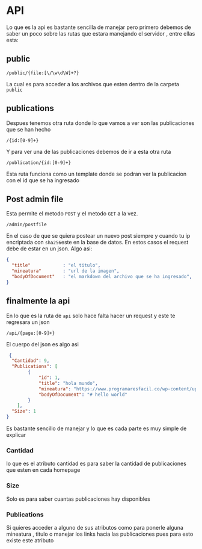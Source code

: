 # API

Lo que es la api es bastante sencilla de manejar
pero primero debemos de saber un poco sobre las rutas que estara manejando el servidor ,
entre ellas esta:
## public
```
/public/{file:[\/\w\d\W]+?}
```

La cual es para acceder a los archivos que esten dentro de la carpeta `public` 

## publications
Despues tenemos otra ruta donde lo que vamos a ver son las publicaciones que se han hecho 
```
/{id:[0-9]+}
```
Y para ver una de las publicaciones debemos de ir a esta otra ruta
```
/publication/{id:[0-9]+}
```
Esta ruta funciona como un template donde se podran ver la publicacion con el id que se ha ingresado


## Post admin file
Esta permite el metodo `POST` y el metodo `GET` a la vez.
```
/admin/postfile
```
En el caso de que se quiera postear un nuevo post siempre y cuando tu ip encriptada con `sha256`este en la base de datos.
En estos casos el request debe de estar en un json.
Algo asi:
```json
{
  "title"            : "el titulo",
  "mineatura"        : "url de la imagen",
  "bodyOfDocument"   : "el markdown del archivo que se ha ingresado",
}
```
## finalmente la api

En lo que es la ruta de `api` solo hace falta hacer un request y este te regresara un json
```
/api/{page:[0-9]+}
```
El cuerpo del json es algo asi

```json
 {
  "Cantidad": 9,
  "Publications": [
        {    
            "id": 1,
            "title": "hola mundo",
            "mineatura": "https://www.programaresfacil.co/wp-content/uploads/2018/02/Hola-Mundo.png",
            "bodyOfDocument": "# hello world"
        }
    ],
  "Size": 1
}
```
Es  bastante sencillo de manejar y lo que es cada parte es muy simple de explicar 

### Cantidad

lo que es el atributo cantidad es para saber la cantidad de publicaciones que esten en cada homepage
 
### Size
Solo es para saber cuantas publicaciones hay disponibles

### Publications
Si quieres acceder a alguno de sus atributos como para ponerle alguna mineatura , titulo o manejar los links hacia las publicaciones pues para esto existe este atributo
